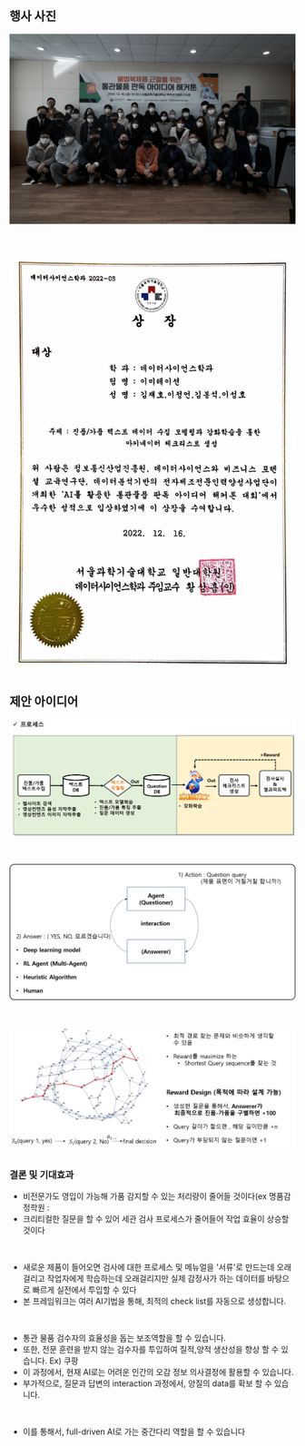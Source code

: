 ## 행사 사진

![image](./img/qwer.jpg)

<br>

![image](./img/1.jpg)



## 제안 아이디어

![image](./img/process_overview.png)

<br>

![image](./img/framework1.png)

<br>

![image](./img/framework2.png)


### 결론 및 기대효과
- 비전문가도 영입이 가능해 가품 감지할 수 있는 처리량이 줄어들 것이다(ex 명품감정학원 :
- 크리티컬한 질문을 할 수 있어 세관 검사 프로세스가 줄어들어 작업 효율이 상승할 것이다 

<br>

- 새로운 제품이 들어오면 검사에 대한 프로세스 및 메뉴얼을 '서류'로 만드는데 오래걸리고 작업자에게 학습하는데 오래걸리지만 실제 감정사가 하는 데이터를 바탕으로 빠르게 실전에서 투입할 수 있다 
- 본 프레임워크는 여러 AI기법을 통해,  최적의 check list를 자동으로 생성합니다.

<br>

- 통관 물품 검수자의 효율성을 돕는 보조역할을 할 수 있습니다. 
- 또한, 전문 훈련을 받지 않는 검수자를 투입하여 질적,양적 생산성을 향상 할 수 있습니다.  Ex) 쿠팡
- 이 과정에서, 현재 AI로는 어려운 인간의 오감 정보 의사결정에 활용할 수 있습니다. 
- 부가적으로, 질문과 답변의 interaction 과정에서, 양질의 data를 확보 할 수 있습니다.

<br>

- 이를 통해서, full-driven AI로 가는 중간다리 역할을 할 수 있습니다
